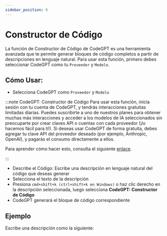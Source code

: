 ```yaml
---
sidebar_position: 6
---
```


# Constructor de Código

La función de Constructor de Código de CodeGPT es una herramienta avanzada que te permite generar bloques de código completos a partir de descripciones en lenguaje natural. Para usar esta función, primero debes seleccionar CodeGPT como tu `Proveedor` y `Modelo`.

## Cómo Usar:

- Selecciona CodeGPT como `Proveedor` y `Modelo`

:::note CodeGPT: Constructor de Código
Para usar esta función, inicia sesión con tu cuenta de CodeGPT, y tendrás interacciones gratuitas limitadas diarias. Puedes suscribirte a uno de nuestros planes para obtener muchas más interacciones y acceder a los modelos de IA seleccionados sin preocuparte por crear claves API o cuentas con cada proveedor (¡lo hacemos fácil para ti!). Si deseas usar CodeGPT de forma gratuita, debes agregar tu clave API del proveedor deseado (por ejemplo, Anthropic, OpenAI), y pagarás el consumo directamente a ellos.

Para aprender cómo hacer esto, consulta el siguiente [enlace](https://help.codegpt.co/en/articles/9939744-connect-codegpt-to-vscode).

:::

- Describe el Código: Escribe una descripción en lenguaje natural del código que deseas generar
- Selecciona el texto de la descripción
- Presiona `cmd+shift+k (ctrl+shift+k en Windows)` o haz clic derecho en la descripción seleccionada, luego selecciona **CodeGPT: Constructor de Código**
- CodeGPT generará el bloque de código correspondiente

## Ejemplo

Escribe una descripción como la siguiente:
